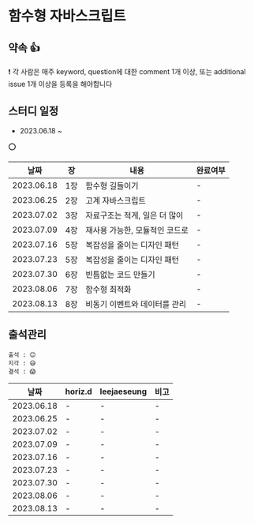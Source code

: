 # 함수형 자바스크립트
## 약속 👍
❗ 각 사람은 매주 keyword, question에 대한 comment 1개 이상, 또는 additional issue 1개 이상을 등록을 해야합니다

## 스터디 일정
- 2023.06.18 ~ 

⭕

|날짜|장|내용|완료여부|
|-|-|-|-|
|2023.06.18|1장|함수형 길들이기|-|
|2023.06.25|2장|고계 자바스크립트|-|
|2023.07.02|3장|자료구조는 적게, 일은 더 많이|-|
|2023.07.09|4장|재사용 가능한, 모듈적인 코드로|-|
|2023.07.16|5장|복잡성을 줄이는 디자인 패턴|-|
|2023.07.23|5장|복잡성을 줄이는 디자인 패턴|-|
|2023.07.30|6장|빈틈없는 코드 만들기|-|
|2023.08.06|7장|함수형 최적화|-|
|2023.08.13|8장|비동기 이벤트와 데이터를 관리|-|


## 출석관리

```
출석 : 😊
지각 : 😅
결석 : 😱
```

|날짜|horiz.d|leejaeseung|비고|
|------|---|---|---|
|2023.06.18|-|-|-|
|2023.06.25|-|-|-|
|2023.07.02|-|-|-|
|2023.07.09|-|-|-|
|2023.07.16|-|-|-|
|2023.07.23|-|-|-|
|2023.07.30|-|-|-|
|2023.08.06|-|-|-|
|2023.08.13|-|-|-|

